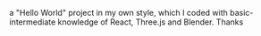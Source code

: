 a "Hello World" project in my own style, which I coded with basic-intermediate knowledge of React, Three.js and Blender.
Thanks

